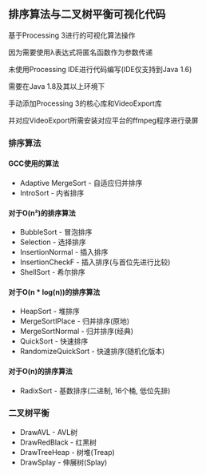 ## 排序算法与二叉树平衡可视化代码

基于Processing 3进行的可视化算法操作

因为需要使用λ表达式将匿名函数作为参数传递

未使用Processing IDE进行代码编写(IDE仅支持到Java 1.6)

需要在Java 1.8及其以上环境下

手动添加Processing 3的核心库和VideoExport库

并对应VideoExport所需安装对应平台的ffmpeg程序进行录屏

### 排序算法

#### GCC使用的算法

* Adaptive MergeSort - 自适应归并排序
* IntroSort          - 内省排序

#### 对于O(n²)的排序算法

* BubbleSort         - 冒泡排序
* Selection          - 选择排序
* InsertionNormal    - 插入排序
* InsertionCheckF    - 插入排序(与首位先进行比较)
* ShellSort          - 希尔排序

#### 对于O(n * log(n))的排序算法
* HeapSort           - 堆排序
* MergeSortIPlace    - 归并排序(原地)
* MergeSortNormal    - 归并排序(经典)
* QuickSort          - 快速排序
* RandomizeQuickSort - 快速排序(随机化版本)

#### 对于O(n)的排序算法
* RadixSort          - 基数排序(二进制, 16个桶, 低位先排)

### 二叉树平衡

* DrawAVL            - AVL树
* DrawRedBlack       - 红黑树
* DrawTreeHeap       - 树堆(Treap)
* DrawSplay          - 伸展树(Splay)